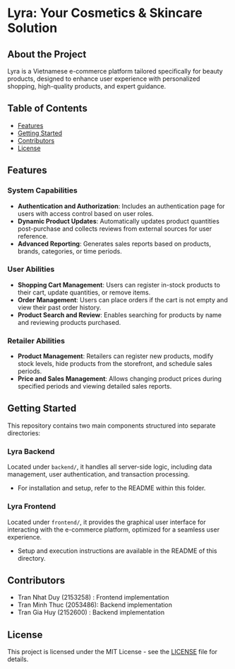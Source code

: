 # Lyra: Your Cosmetics & Skincare Solution

## About the Project

Lyra is a Vietnamese e-commerce platform tailored specifically for beauty products, designed to enhance user experience with personalized shopping, high-quality products, and expert guidance.
## Table of Contents
- [Features](#features)
- [Getting Started](#getting-started)
- [Contributors](#Contributor)
- [License](#license)

## Features
### System Capabilities
- **Authentication and Authorization**: Includes an authentication page for users with access control based on user roles.
- **Dynamic Product Updates**: Automatically updates product quantities post-purchase and collects reviews from external sources for user reference.
- **Advanced Reporting**: Generates sales reports based on products, brands, categories, or time periods.

### User Abilities
- **Shopping Cart Management**: Users can register in-stock products to their cart, update quantities, or remove items.
- **Order Management**: Users can place orders if the cart is not empty and view their past order history.
- **Product Search and Review**: Enables searching for products by name and reviewing products purchased.

### Retailer Abilities
- **Product Management**: Retailers can register new products, modify stock levels, hide products from the storefront, and schedule sales periods.
- **Price and Sales Management**: Allows changing product prices during specified periods and viewing detailed sales reports.

## Getting Started
This repository contains two main components structured into separate directories:

### Lyra Backend
Located under `backend/`, it handles all server-side logic, including data management, user authentication, and transaction processing.
- For installation and setup, refer to the README within this folder.

### Lyra Frontend
Located under `frontend/`, it provides the graphical user interface for interacting with the e-commerce platform, optimized for a seamless user experience.
- Setup and execution instructions are available in the README of this directory.



## Contributors

- Tran Nhat Duy (2153258) : Frontend implementation
- Tran Minh Thuc (2053486): Backend implementation
- Tran Gia Huy (2152600)  : Backend implementation
## License
This project is licensed under the MIT License - see the [LICENSE](LICENSE.md) file for details.
